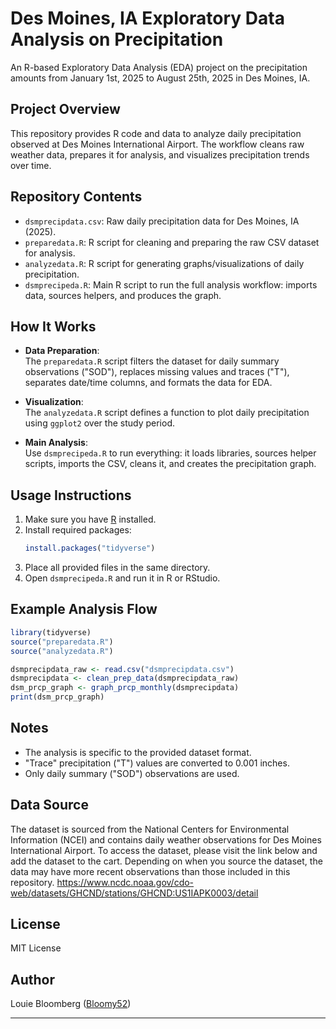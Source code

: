 # Des Moines, IA Exploratory Data Analysis on Precipitation
An R-based Exploratory Data Analysis (EDA) project on the precipitation amounts from January 1st, 2025 to August 25th, 2025 in Des Moines, IA.

## Project Overview

This repository provides R code and data to analyze daily precipitation observed at Des Moines International Airport. The workflow cleans raw weather data, prepares it for analysis, and visualizes precipitation trends over time. 

## Repository Contents

- `dsmprecipdata.csv`: Raw daily precipitation data for Des Moines, IA (2025).
- `preparedata.R`: R script for cleaning and preparing the raw CSV dataset for analysis.
- `analyzedata.R`: R script for generating graphs/visualizations of daily precipitation.
- `dsmprecipeda.R`: Main R script to run the full analysis workflow: imports data, sources helpers, and produces the graph.

## How It Works

- **Data Preparation**:  
  The `preparedata.R` script filters the dataset for daily summary observations ("SOD"), replaces missing values and traces ("T"), separates date/time columns, and formats the data for EDA.

- **Visualization**:  
  The `analyzedata.R` script defines a function to plot daily precipitation using `ggplot2` over the study period.

- **Main Analysis**:  
  Use `dsmprecipeda.R` to run everything: it loads libraries, sources helper scripts, imports the CSV, cleans it, and creates the precipitation graph.

## Usage Instructions

1. Make sure you have [R](https://cran.r-project.org/) installed.
2. Install required packages:
    ```r
    install.packages("tidyverse")
    ```
3. Place all provided files in the same directory.
4. Open `dsmprecipeda.R` and run it in R or RStudio.

## Example Analysis Flow

```r
library(tidyverse)
source("preparedata.R")
source("analyzedata.R")

dsmprecipdata_raw <- read.csv("dsmprecipdata.csv")
dsmprecipdata <- clean_prep_data(dsmprecipdata_raw)
dsm_prcp_graph <- graph_prcp_monthly(dsmprecipdata)
print(dsm_prcp_graph)
```

## Notes

- The analysis is specific to the provided dataset format.
- "Trace" precipitation ("T") values are converted to 0.001 inches.
- Only daily summary ("SOD") observations are used.

## Data Source
The dataset is sourced from the National Centers for Environmental Information (NCEI) and contains daily weather observations for Des Moines International Airport.
To access the dataset, please visit the link below and add the dataset to the cart. 
Depending on when you source the dataset, the data may have more recent observations than those included in this repository.
https://www.ncdc.noaa.gov/cdo-web/datasets/GHCND/stations/GHCND:US1IAPK0003/detail


## License

MIT License

## Author

Louie Bloomberg ([Bloomy52](https://github.com/Bloomy52))

---